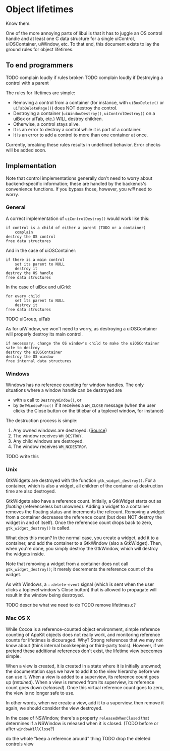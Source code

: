 # Object lifetimes

Know them.

One of the more annoying parts of libui is that it has to juggle an OS control handle and at least one C data structure for a single uiControl, uiOSContainer, uiWindow, etc. To that end, this document exists to lay the ground rules for object lifetimes.

## To end programmers

TODO complain loudly if rules broken
TODO complain loudly if Destroying a control with a parent

The rules for lifetimes are simple:

- Removing a control from a container (for instance, with `uiBoxDelete()` or `uiTabDeletePage()`) does NOT destroy the control.
- Destroying a container (`uiWindowDestroy()`, `uiControlDestroy()` on a  uiBox or uiTab, etc.) WILL destroy children.
- Otherwise, a control stays alive.
- It is an error to destroy a control while it is part of a container.
- It is an error to add a control to more than one container at once.

Currently, breaking these rules results in undefined behavior. Error checks will be added soon.

## Implementation

Note that control implementations generally don't need to worry about backend-specific information; these are handled by the backends's convenience functions. If you bypass those, however, you *will* need to worry.

### General

A correct implementation of `uiControlDestroy()` would work like this:

```
if control is a child of either a parent (TODO or a container)
	complain
destroy the OS control
free data structures
```

And in the case of uiOSContainer:

```
if there is a main control
	set its parent to NULL
	destroy it
destroy the OS handle
free data structures
```

In the case of uiBox and uiGrid:

```
for every child
	set its parent to NULL
	destroy it
free data structures
```

TODO uiGroup, uiTab

As for uiWindow, we won't need to worry, as destroying a uiOSContainer will properly destroy its main control.

```
if necessary, change the OS window's child to make the uiOSContainer safe to destroy
destroy the uiOSContainer
destroy the OS window
free internal data structures
```

### Windows

Windows has no reference counting for window handles. The only situations where a window handle can be destroyed are

- with a call to `DestroyWindow()`, or
- by `DefWindowProc()` if it receives a `WM_CLOSE` message (when the user clicks the Close button on the titlebar of a toplevel window, for instance)

The destruction process is simple:

1. Any owned windows are destroyed. ([Source](http://stackoverflow.com/questions/29419291/is-my-subclassing-common-controls-tooltip-destroying-itself-in-wm-destroy-before))
2. The window receives `WM_DESTROY`.
3. Any child windows are destroyed.
4. The window receives `WM_NCDESTROY`.

TODO write this

### Unix

GtkWidgets are destroyed with the function `gtk_widget_destroy()`. For a container, which is also a widget, all children of the container at destruction time are also destroyed.

GtkWidgets also have a reference count. Initially, a GtkWidget starts out as *floating* (referenceless but unowned). Adding a widget to a container removes the floating status and increments the refcount. Removing a widget from a container decreases the reference count (but does NOT destroy the widget in and of itself). Once the referencce count drops back to zero, `gtk_widget_destroy()` is called.

What does this mean? In the normal case, you create a widget, add it to a container, and add the container to a GtkWindow (also a GtkWidget). Then, when you're done, you simply destroy the GtkWindow, which will destroy the widgets inside.

Note that removing a widget from a container does not call `gtk_widget_destroy()`; it merely decrements the reference count of the widget.

As with Windows, a `::delete-event` signal (which is sent when the user clicks a toplevel window's Close button) that is allowed to propagate will result in the window being destroyed.

TODO describe what we need to do
TODO remove lifetimes.c?

### Mac OS X

While Cocoa is a reference-counted object environment, simple reference counting of AppKit objects does not really work, and monitoring reference counts for lifetimes is dicouraged. Why? Strong references that we may not know about (think internal bookkeeping or third-party tools). However, if we pretend these additional references don't exist, the lifetime view beccomes simple.

When a view is created, it is created in a state where it is initially unowned; the documentation says we have to add it to the view hierarchy before we can use it. When a view is added to a superview, its reference count goes up (*retained*). When a view is removed from its superview, its reference count goes down (*released*). Once this virtual reference count goes to zero, the view is no longer safe to use.

In other words, when we create a view, add it to a superview, then remove it again, we should consider the view destroyed.

In the case of NSWindow, there's a property `releasedWhenClosed` that determines if a NSWindow is released when it is closed. (TODO before or after `windowWillClose`?)

do the whole "keep a reference around" thing
TODO drop the deleted controls view
